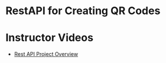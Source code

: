 # RestAPI for Creating QR Codes

# Instructor Videos
* [Rest API Project Overview](https://youtu.be/xEcBKSSXxhQ)